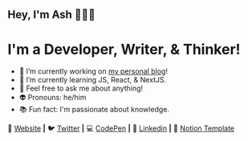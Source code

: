 ## Hey, I'm Ash 👋👨‍💻
# I'm a Developer, Writer, & Thinker!

- 🔭 I’m currently working on [my personal blog](https://ash.cafe)!
- 🌱 I’m currently learning JS, React, & NextJS.
- 💬 Feel free to ask me about anything!
- 👽 Pronouns: he/him
- 📚 Fun fact: I'm passionate about knowledge.

🏡 [Website][website] **|** 
🐦 [Twitter][twitter] **|** 
💻 [CodePen][codepen] **|** 
👔 [Linkedin][linkedin] **|**
📝 [Notion Template][notion]

[website]: https://ashtonheald.me
[twitter]: https://twitter.ashtonheald.com
[codepen]: https://codepen.io/AshtonHeald
[linkedin]: https://www.linkedin.com/in/ashtonheald/
[notion]: https://ashtonheald.notion.site/Le-tableau-de-bord-ce81221703a9487c9d1c47455213919e

